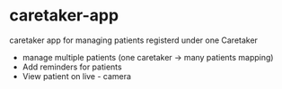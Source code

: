 # caretaker-app

caretaker app for managing patients registerd under one Caretaker
* manage multiple patients (one caretaker -> many patients mapping)
* Add reminders for patients
* View patient on live - camera
